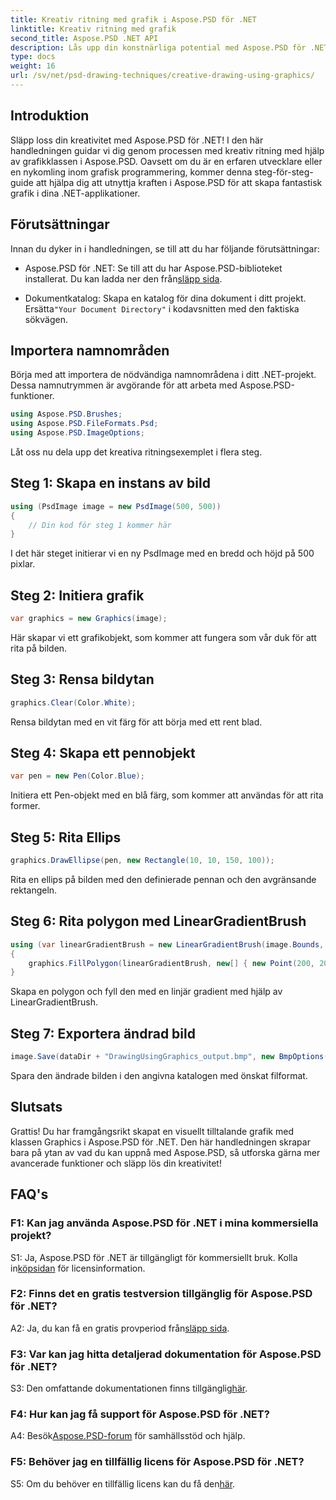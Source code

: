 ```yaml
---
title: Kreativ ritning med grafik i Aspose.PSD för .NET
linktitle: Kreativ ritning med grafik
second_title: Aspose.PSD .NET API
description: Lås upp din konstnärliga potential med Aspose.PSD för .NET! Följ vår handledning för kreativ ritning med grafik.
type: docs
weight: 16
url: /sv/net/psd-drawing-techniques/creative-drawing-using-graphics/
---
```

## Introduktion

Släpp loss din kreativitet med Aspose.PSD för .NET! I den här handledningen guidar vi dig genom processen med kreativ ritning med hjälp av grafikklassen i Aspose.PSD. Oavsett om du är en erfaren utvecklare eller en nykomling inom grafisk programmering, kommer denna steg-för-steg-guide att hjälpa dig att utnyttja kraften i Aspose.PSD för att skapa fantastisk grafik i dina .NET-applikationer.

## Förutsättningar

Innan du dyker in i handledningen, se till att du har följande förutsättningar:

-  Aspose.PSD för .NET: Se till att du har Aspose.PSD-biblioteket installerat. Du kan ladda ner den från[släpp sida](https://releases.aspose.com/psd/net/).

-  Dokumentkatalog: Skapa en katalog för dina dokument i ditt projekt. Ersätta`"Your Document Directory"` i kodavsnitten med den faktiska sökvägen.

## Importera namnområden

Börja med att importera de nödvändiga namnområdena i ditt .NET-projekt. Dessa namnutrymmen är avgörande för att arbeta med Aspose.PSD-funktioner.

```csharp
using Aspose.PSD.Brushes;
using Aspose.PSD.FileFormats.Psd;
using Aspose.PSD.ImageOptions;
```

Låt oss nu dela upp det kreativa ritningsexemplet i flera steg.

## Steg 1: Skapa en instans av bild

```csharp
using (PsdImage image = new PsdImage(500, 500))
{
    // Din kod för steg 1 kommer här
}
```

I det här steget initierar vi en ny PsdImage med en bredd och höjd på 500 pixlar.

## Steg 2: Initiera grafik

```csharp
var graphics = new Graphics(image);
```

Här skapar vi ett grafikobjekt, som kommer att fungera som vår duk för att rita på bilden.

## Steg 3: Rensa bildytan

```csharp
graphics.Clear(Color.White);
```

Rensa bildytan med en vit färg för att börja med ett rent blad.

## Steg 4: Skapa ett pennobjekt

```csharp
var pen = new Pen(Color.Blue);
```

Initiera ett Pen-objekt med en blå färg, som kommer att användas för att rita former.

## Steg 5: Rita Ellips

```csharp
graphics.DrawEllipse(pen, new Rectangle(10, 10, 150, 100));
```

Rita en ellips på bilden med den definierade pennan och den avgränsande rektangeln.

## Steg 6: Rita polygon med LinearGradientBrush

```csharp
using (var linearGradientBrush = new LinearGradientBrush(image.Bounds, Color.Red, Color.White, 45f))
{
    graphics.FillPolygon(linearGradientBrush, new[] { new Point(200, 200), new Point(400, 200), new Point(250, 350) });
}
```

Skapa en polygon och fyll den med en linjär gradient med hjälp av LinearGradientBrush.

## Steg 7: Exportera ändrad bild

```csharp
image.Save(dataDir + "DrawingUsingGraphics_output.bmp", new BmpOptions());
```

Spara den ändrade bilden i den angivna katalogen med önskat filformat.

## Slutsats

Grattis! Du har framgångsrikt skapat en visuellt tilltalande grafik med klassen Graphics i Aspose.PSD för .NET. Den här handledningen skrapar bara på ytan av vad du kan uppnå med Aspose.PSD, så utforska gärna mer avancerade funktioner och släpp lös din kreativitet!

## FAQ's

### F1: Kan jag använda Aspose.PSD för .NET i mina kommersiella projekt?

S1: Ja, Aspose.PSD för .NET är tillgängligt för kommersiellt bruk. Kolla in[köpsidan](https://purchase.aspose.com/buy) för licensinformation.

### F2: Finns det en gratis testversion tillgänglig för Aspose.PSD för .NET?

 A2: Ja, du kan få en gratis provperiod från[släpp sida](https://releases.aspose.com/).

### F3: Var kan jag hitta detaljerad dokumentation för Aspose.PSD för .NET?

 S3: Den omfattande dokumentationen finns tillgänglig[här](https://reference.aspose.com/psd/net/).

### F4: Hur kan jag få support för Aspose.PSD för .NET?

 A4: Besök[Aspose.PSD-forum](https://forum.aspose.com/c/psd/34) för samhällsstöd och hjälp.

### F5: Behöver jag en tillfällig licens för Aspose.PSD för .NET?

 S5: Om du behöver en tillfällig licens kan du få den[här](https://purchase.aspose.com/temporary-license/).
